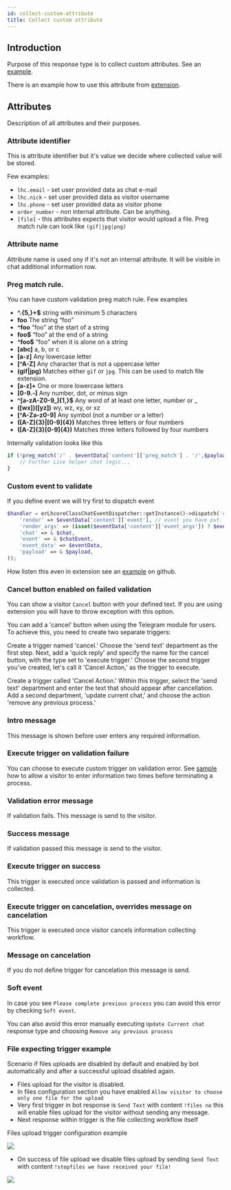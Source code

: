 ```yaml
---
id: collect-custom-attribute
title: Collect custom attribute
---
```


## Introduction

Purpose of this response type is to collect custom attributes. See an [example](collecting-information.md).

There is an example how to use this attribute from [extension](https://github.com/LiveHelperChat/lhccollectcustombot).

## Attributes

Description of all attributes and their purposes.

### Attribute identifier

This is attribute identifier but it's value we decide where collected value will be stored.

Few examples:

* `lhc.email` - set user provided data as chat e-mail
* `lhc.nick` - set user provided data as visitor username
* `lhc.phone` - set user provided data as visitor phone
* `order_number` - non internal attribute. Can be anything.
* `[file]` - this attributes expects that visitor would upload a file. Preg match rule can look like `(gif|jpg|png)`

### Attribute name

Attribute name is used ony if it's not an internal attribute. It will be visible in chat additional information row.

### Preg match rule.

You can have custom validation preg match rule. Few examples

* **^.{5,}+$** string with minimum 5 characters
* **foo** The string “foo”
* **^foo** “foo” at the start of a string
* **foo$** “foo” at the end of a string
* **^foo$** “foo” when it is alone on a string
* **[abc]** a, b, or c
* **[a-z]** Any lowercase letter
* **[^A-Z]** Any character that is not a uppercase letter
* **(gif|jpg)** Matches either `gif` or `jpg`. This can be used to match file extension.
* **[a-z]+** One or more lowercase letters
* **[0-9.-]** Any number, dot, or minus sign
* **^[a-zA-Z0-9_]{1,}$** Any word of at least one letter, number or _
* **([wx])([yz])** wy, wz, xy, or xz
* **[^A-Za-z0-9]** Any symbol (not a number or a letter)
* **([A-Z]{3}|[0-9]{4})** Matches three letters or four numbers
* **([A-Z]{3}[0-9]{4})** Matches three letters followed by four numbers

Internally validation looks like this

```php
if (!preg_match('/' . $eventData['content']['preg_match'] . '/',$payload)) {
    // Further Live helper chat logic...
}
```

### Custom event to validate

If you define event we will try first to dispatch event 

```php
$handler = erLhcoreClassChatEventDispatcher::getInstance()->dispatch('chat.genericbot_event_handler', array(
    'render' => $eventData['content']['event'], // event you have put.
    'render_args' => (isset($eventData['content']['event_args']) ? $eventData['content']['event_args'] : array()),
    'chat' => & $chat,
    'event' => & $chatEvent,
    'event_data' => $eventData,
    'payload' => & $payload,
));
```

How listen this even in extension see an [example](https://github.com/LiveHelperChat/lhccollectcustombot) on github.

### Cancel button enabled on failed validation

You can show a visitor `Cancel` button with your defined text. If you are using extension you will have to throw exception with this option.

You can add a 'cancel' button when using the Telegram module for users. To achieve this, you need to create two separate triggers:

Create a trigger named 'cancel.' Choose the 'send text' department as the first step. Next, add a 'quick reply' and specify the name for the cancel button, with the type set to 'execute trigger.' Choose the second trigger you've created, let's call it 'Cancel Action,' as the trigger to execute.

Create a trigger called 'Cancel Action.' Within this trigger, select the 'send text' department and enter the text that should appear after cancellation. Add a second department, 'update current chat,' and choose the action 'remove any previous process.'

### Intro message

This message is shown before user enters any required information.

### Execute trigger on validation failure

You can choose to execute custom trigger on validation error. See [sample](bot/collecting-information-two-tries.md) how to allow a visitor to enter information two times before terminating a process.

### Validation error message

If validation fails. This message is send to the visitor.

### Success message

If validation passed this message is send to the visitor.

### Execute trigger on success

This trigger is executed once validation is passed and information is collected.

### Execute trigger on cancelation, overrides message on cancelation

This trigger is executed once visitor cancels information collecting workflow.

### Message on cancelation

If you do not define trigger for cancelation this message is send.

### Soft event

In case you see `Please complete previous process` you can avoid this error by checking `Soft event`.

You can also avoid this error manually executing `Update Current chat` response type and choosing `Remove any previous process`

### File expecting trigger example

Scenario if files uploads are disabled by default and enabled by bot automatically and after a successful upload disabled again.

* Files upload for the visitor is disabled. 
* In files configuration section you have enabled `Allow visitor to choose only one file for the upload`
* Very first trigger in bot response is `Send Text` with content `!files no` this will enable files upload for the visitor without sending any message.
* Next response within trigger is the file collecting workflow itself

Files upload trigger configuration example

![](/img/bot/collect-file.png?v=1)

* On success of file upload we disable files upload by sending `Send Text` with content `!stopfiles we have received your file!`

![](/img/bot/file-received.png?v=1)
